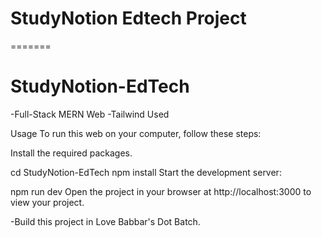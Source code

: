 # StudyNotion Edtech Project
=======
# StudyNotion-EdTech

-Full-Stack MERN Web
-Tailwind Used

Usage
To run this web on your computer, follow these steps:

Install the required packages. 

cd StudyNotion-EdTech
npm install
Start the development server:

npm run dev
Open the project in your browser at http://localhost:3000 to view your project.

-Build this project in Love Babbar's Dot Batch.

 
